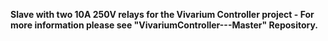 **Slave with two 10A 250V relays for the Vivarium Controller project - For more information please see "VivariumController---Master" Repository.**
